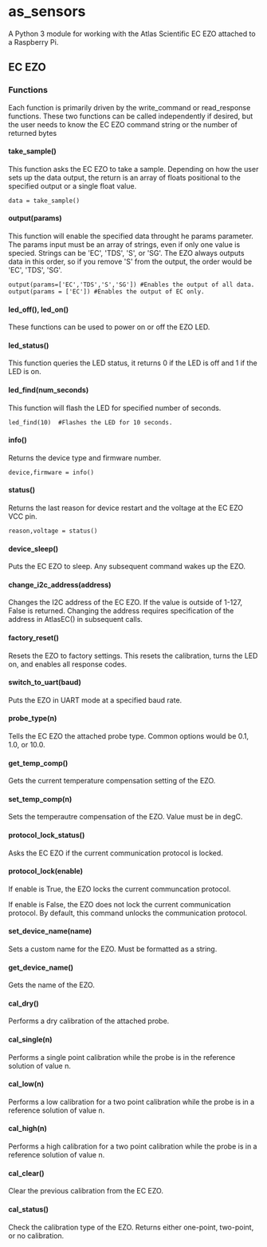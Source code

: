 # as_sensors
A Python 3 module for working with the Atlas Scientific EC EZO attached to a Raspberry Pi.


## EC EZO

### Functions
Each function is primarily driven by the write_command or read_response functions. These two functions can be called independently if desired, but the user needs to know the EC EZO command string or the number of returned bytes


#### take_sample()
This function asks the EC EZO to take a sample. Depending on how the user sets up the data output, the return is an array of floats positional to the specified output 
or a single float value.

```
data = take_sample()
```

#### output(params)
This function will enable the specified data throught he params parameter. The params input must be an array of strings, even if only one value is specied.
Strings can be 'EC', 'TDS', 'S', or 'SG'. The EZO always outputs data in this order, so if you remove 'S' from the output, the order would be 'EC', 'TDS', 'SG'.

```
output(params=['EC','TDS','S','SG']) #Enables the output of all data.
output(params = ['EC']) #Enables the output of EC only.
```

#### led_off(), led_on()
These functions can be used to power on or off the EZO LED.

#### led_status()
This function queries the LED status, it returns 0 if the LED is off and 1 if the LED is on.

#### led_find(num_seconds)
This function will flash the LED for specified number of seconds.

```
led_find(10)  #Flashes the LED for 10 seconds.
```


#### info()
Returns the device type and firmware number.
```
device,firmware = info()
```

#### status()
Returns the last reason for device restart and the voltage at the EC EZO VCC pin.

```
reason,voltage = status()
```

#### device_sleep()
Puts the EC EZO to sleep. Any subsequent command wakes up the EZO.

#### change_i2c_address(address)
Changes the I2C address of the EC EZO. If the value is outside of 1-127, False is returned. 
Changing the address requires specification of the address in AtlasEC() in subsequent calls.

#### factory_reset()
Resets the EZO to factory settings. This resets the calibration, turns the LED on, and enables all response codes.

#### switch_to_uart(baud)
Puts the EZO in UART mode at a specified baud rate.

#### probe_type(n)
Tells the EC EZO the attached probe type. Common options would be 0.1, 1.0, or 10.0.

#### get_temp_comp()
Gets the current temperature compensation setting of the EZO.

#### set_temp_comp(n)
Sets the temperautre compensation of the EZO. Value must be in degC.

#### protocol_lock_status()
Asks the EC EZO if the current communication protocol is locked.

#### protocol_lock(enable)
If enable is True, the EZO locks the current communcation protocol.

If enable is False, the EZO does not lock the current communication protocol. 
By default, this command unlocks the communication protocol.

#### set_device_name(name)
Sets a custom name for the EZO. Must be formatted as a string.

#### get_device_name()
Gets the name of the EZO.

#### cal_dry()
Performs a dry calibration of the attached probe.

#### cal_single(n)
Performs a single point calibration while the probe is in the reference solution of value n.

#### cal_low(n)
Performs a low calibration for a two point calibration while the probe is in a reference solution of value n.

#### cal_high(n)
Performs a high calibration for a two point calibration while the probe is in a reference solution of value n.

#### cal_clear()
Clear the previous calibration from the EC EZO.

#### cal_status()
Check the calibration type of the EZO. Returns either one-point, two-point, or no calibration.



